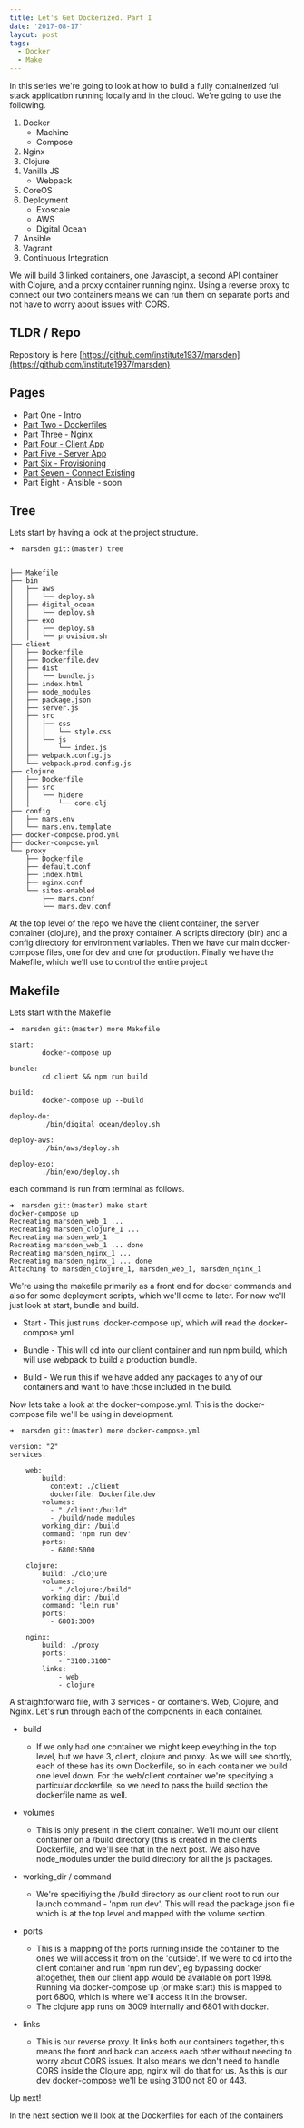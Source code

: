 ```yaml
---
title: Let's Get Dockerized. Part I
date: '2017-08-17'
layout: post
tags: 
  - Docker
  - Make
---
```


In this series we're going to look at how to build a fully containerized full stack application running locally and in the cloud. We're going to use the following.

1. Docker
    * Machine
    * Compose
2. Nginx
3. Clojure
4. Vanilla JS 
    * Webpack
5. CoreOS
6. Deployment
    * Exoscale
    * AWS
    * Digital Ocean
7. Ansible
8. Vagrant
9. Continuous Integration

We will build 3 linked containers, one Javascipt, a second API container with Clojure, and a proxy container running nginx. Using a reverse proxy to connect our two containers means we can run them on separate ports and not have to worry about issues with CORS.

TLDR / Repo
----

Repository is here [https://github.com/institute1937/marsden](https://github.com/institute1937/marsden) 

Pages
----

* Part One - Intro
* [Part Two - Dockerfiles](../2017-08-18---dockerize-ii-dockerfiles/)
* [Part Three - Nginx](../2017-08-21---dockerize-iii-nginx/) 
* [Part Four - Client App](../2017-08-21---dockerize-iv-client-container/) 
* [Part Five - Server App](../2017-08-21---dockerize-v-clojure-container/) 
* [Part Six - Provisioning](../2017-08-21---dockerize-vi-provision-exoscale/ )
* [Part Seven - Connect Existing](../2017-08-23---dockerize-vii-connect-existing-machine/) 
* Part Eight - Ansible - soon


Tree
----

Lets start by having a look at the project structure.

```
➜  marsden git:(master) tree 
```
```

├── Makefile
├── bin
│   ├── aws
│   │   └── deploy.sh
│   ├── digital_ocean
│   │   └── deploy.sh
│   ├── exo
│   │   ├── deploy.sh
│   │   └── provision.sh
├── client
│   ├── Dockerfile
│   ├── Dockerfile.dev
│   ├── dist
│   │   └── bundle.js
│   ├── index.html
│   ├── node_modules
│   ├── package.json
│   ├── server.js
│   ├── src
│   │   ├── css
│   │   │   └── style.css
│   │   └── js
│   │       └── index.js
│   ├── webpack.config.js
│   └── webpack.prod.config.js
├── clojure
│   ├── Dockerfile
│   ├── src
│   │   └── hidere
│   │       └── core.clj
├── config
│   ├── mars.env
│   └── mars.env.template
├── docker-compose.prod.yml
├── docker-compose.yml
└── proxy
    ├── Dockerfile
    ├── default.conf
    ├── index.html
    ├── nginx.conf
    └── sites-enabled
        ├── mars.conf
        └── mars.dev.conf
```
 
At the top level of the repo we have the client container, the server container (clojure), and the proxy container. A scripts directory (bin) and a config directory for environment variables. Then we have our main docker-compose files, one for dev and one for production. Finally we have the Makefile, which we'll use to control the entire project

Makefile
--------

Lets start with the Makefile

```
➜  marsden git:(master) more Makefile
```
```
start:
        docker-compose up

bundle:
        cd client && npm run build

build:
        docker-compose up --build

deploy-do:
        ./bin/digital_ocean/deploy.sh

deploy-aws:
        ./bin/aws/deploy.sh

deploy-exo:
        ./bin/exo/deploy.sh

```

each command is run from terminal as follows.

```
➜  marsden git:(master) make start
docker-compose up
Recreating marsden_web_1 ...
Recreating marsden_clojure_1 ...
Recreating marsden_web_1
Recreating marsden_web_1 ... done
Recreating marsden_nginx_1 ...
Recreating marsden_nginx_1 ... done
Attaching to marsden_clojure_1, marsden_web_1, marsden_nginx_1
```

We're using the makefile primarily as a front end for docker commands and also for some deployment scripts, which we'll come to later. For now we'll just look at start, bundle and build.

* Start - This just runs 'docker-compose up', which will read the docker-compose.yml

* Bundle - This will cd into our client container and run npm build, which will use webpack to build a production bundle.

* Build - We run this if we have added any packages to any of our containers and want to have those included in the build.

Now lets take a look at the docker-compose.yml. This is the docker-compose file we'll be using in development.

```
➜  marsden git:(master) more docker-compose.yml
```
```
version: "2"
services:

    web:
        build:
          context: ./client
          dockerfile: Dockerfile.dev
        volumes:
          - "./client:/build"
          - /build/node_modules
        working_dir: /build
        command: 'npm run dev'
        ports:
          - 6800:5000

    clojure:
        build: ./clojure
        volumes:
          - "./clojure:/build"
        working_dir: /build
        command: 'lein run'
        ports:
          - 6801:3009

    nginx:
        build: ./proxy
        ports:
            - "3100:3100"
        links:
            - web
            - clojure

```

A straightforward file, with 3 services - or containers. Web, Clojure, and Nginx. Let's run through each of the components in each container.

* build
	*  If we only had one container we might keep eveything in the top level, but we have 3, client, clojure and proxy. As we will see shortly, each of these has its own Dockerfile, so in each container we build one level down. For the web/client container we're specifying a particular dockerfile, so we need to pass the build section the dockerfile name as well.

* volumes
	* This is only present in the client container. We'll mount our client container on a /build directory (this is created in the clients Dockerfile, and we'll see that in the next post. We also have node_modules under the build directory for all the js packages.

* working_dir / command
	* We're specifiying the /build directory as our client root to run our launch command - 'npm run dev'. This will read the package.json file which is at the top level and mapped with the volume section.

* ports
	* This is a mapping of the ports running inside the container to the ones we will access it from on the 'outside'. If we were to cd into the client container and run 'npm run dev', eg bypassing docker altogether, then our client app would be available on port 1998. Running via docker-compose up (or make start) this is mapped to port 6800, which is where we'll access it in the browser.
  	* The clojure app runs on 3009 internally and 6801 with docker.

* links
	* This is our reverse proxy. It links both our containers together, this means the front and back can access each other without needing to worry about CORS issues. It also means we don't need to handle CORS inside the Clojure app, nginx will do that for us. As this is our dev docker-compose we'll be using 3100 not 80 or 443.

Up next!

In the next section we'll look at the Dockerfiles for each of the containers

